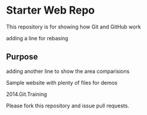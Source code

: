 # Starter Web Repo

This repository is for showing how Git and GitHub work

adding a line for rebasing 

## Purpose


adding another line to show the area comparisions

Sample website with plenty of files for demos

2014.Git.Training

Please fork this repository and issue pull requests.
